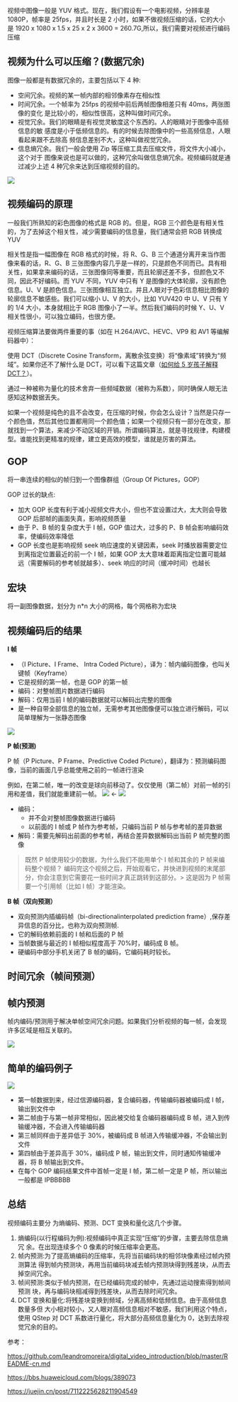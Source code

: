 视频中图像一般是 YUV 格式。现在，我们假设有一个电影视频，分辨率是 1080P，帧率是 25fps，并且时长是 2 小时，如果不做视频压缩的话，它的大小是 1920 x 1080 x 1.5 x 25 x 2 x 3600 = 260.7G,所以，我们需要对视频进行编码压缩

## 视频为什么可以压缩？(数据冗余)

图像一般都是有数据冗余的，主要包括以下 4 种:

- 空间冗余。视频的某一帧内部的相邻像素存在相似性
- 时间冗余。一个帧率为 25fps 的视频中前后两帧图像相差只有 40ms，两张图像的变化 是比较小的，相似性很高，这种叫做时间冗余。
- 视觉冗余。我们的眼睛是有视觉灵敏度这个东西的。人的眼睛对于图像中高频信息的敏 感度是小于低频信息的。有的时候去除图像中的一些高频信息，人眼看起来跟不去除高 频信息差别不大，这种叫做视觉冗余。
- 信息熵冗余。我们一般会使用 Zip 等压缩工具去压缩文件，将文件大小减小，这个对于 图像来说也是可以做的，这种冗余叫做信息熵冗余。视频编码就是通过减少上述 4 种冗余来达到压缩视频的目的。

![](https://raw.githubusercontent.com/mikaelzero/ImageSource/main/uPic/p8pKPV.png)

## 视频编码的原理

一般我们所熟知的彩色图像的格式是 RGB 的。但是，RGB 三个颜色是有相关性的，为了去掉这个相关性，减少需要编码的信息量，我们通常会把 RGB 转换成 YUV

相关性是指一幅图像在 RGB 格式的时候，将 R、G、B 三个通道分离开来当作图像来看的话，R、G、B 三张图像内容几乎是一样的，只是颜色不同而已。具有相关性，如果拿来编码的话，三张图像同等重要，而且轮廓还差不多，但颜色又不同，因此不好编码。而 YUV 不同，YUV 中只有 Y 是图像的大体轮廓，没有颜色信息。U、V 是颜色信息。三张图像相互独立。并且人眼对于色彩信息相比图像的轮廓信息不敏感些。我们可以缩小 U、V 的大小，比如 YUV420 中 U、V 只有 Y 的 1/4 大小，本身就相比于 RGB 图像小了一半。然后我们编码的时候 Y、U、V 相关性很小，可以独立编码，也很方便。

视频压缩算法要做两件重要的事（如在 H.264/AVC、HEVC、VP9 和 AV1 等编解码器中）：

使用 DCT（Discrete Cosine Transform，离散余弦变换）将“像素域”转换为“频域”。如果你还不了解什么是 DCT，可以看下这篇文章（[如何给 5 岁孩子解释 DCT？](https://mp.weixin.qq.com/s?__biz=MzU1NTEzOTM5Mw==&mid=2247513696&idx=1&sn=1ed871393a85e35177879cf6eb91ce3b&chksm=fbda1e4eccad9758e2883f178e09f9a225cdae38b7fd5c92527cabe0f71adfba5ab28a62a76f&scene=21#wechat_redirect)）。

通过一种被称为量化的技术舍弃一些频域数据（被称为系数），同时确保人眼无法感知这种数据丢失。

如果一个视频是纯色的且不会改变，在压缩的时候，你会怎么设计？当然是只存一个颜色值，然后其他位置都用同一个颜色值；如果一个视频只有一部分在改变，那就找到一个算法，来减少不动区域的开销。所谓编码算法，就是寻找规律，构建模型。谁能找到更精准的规律，建立更高效的模型，谁就是厉害的算法。

## GOP

将一串连续的相似的帧归到一个图像群组（Group Of Pictures，GOP）

GOP 过长的缺点:

- 加大 GOP 长度有利于减小视频文件大小，但也不宜设置过大，太大则会导致 GOP 后部帧的画面失真，影响视频质量
- 由于 P、B 帧的复杂度大于 I 帧，GOP 值过大，过多的 P、B 帧会影响编码效率，使编码效率降低
- GOP 长度也是影响视频 seek 响应速度的关键因素，seek 时播放器需要定位到离指定位置最近的前一个 I 帧，如果 GOP 太大意味着距离指定位置可能越远（需要解码的参考帧就越多）、seek 响应的时间（缓冲时间）也越长

## 宏块

将一副图像数据，划分为 n\*n 大小的网格，每个网格称为宏块

## 视频编码后的结果

**I 帧**

- （I Picture、I Frame、 Intra Coded Picture），译为：帧内编码图像，也叫关键帧（Keyframe）
- 它是视频的第一帧，也是 GOP 的第一帧
- 编码：对整帧图片数据进行编码
- 解码：仅用当前 I 帧的编码数据就可以解码出完整的图像
- 是一种自带全部信息的独立帧，无需参考其他图像便可以独立进行解码，可以简单理解为一张静态图像

![](https://raw.githubusercontent.com/mikaelzero/ImageSource/main/uPic/rkLnOQ.jpg)

**P 帧(预测)**

P 帧（P Picture、P Frame、Predictive Coded Picture），翻译为：预测编码图像，当前的画面几乎总能使用之前的一帧进行渲染

例如，在第二帧，唯一的改变是球向前移动了。仅仅使用（第二帧）对前一帧的引用和差值，我们就能重建前一帧。
![](https://raw.githubusercontent.com/mikaelzero/ImageSource/main/uPic/RYz2uC.jpg) <- ![](https://raw.githubusercontent.com/mikaelzero/ImageSource/main/uPic/wd71H9.jpg)

- 编码：
  - 并不会对整帧图像数据进行编码
  - 以前面的 I 帧或 P 帧作为参考帧，只编码当前 P 帧与参考帧的差异数据
- 解码：需要先解码出前面的参考帧，再结合差异数据解码出当前 P 帧完整的图像

> 既然 P 帧使用较少的数据，为什么我们不能用单个 I 帧和其余的 P 帧来编码整个视频？
> 编码完这个视频之后，开始观看它，并快进到视频的末尾部分，你会注意到它需要花一些时间才真正跳转到这部分。> 这是因为 P 帧需要一个引用帧（比如 I 帧）才能渲染。

**B 帧（双向预测）**

- 双向预测内插编码帧（bi-directionalinterpolated prediction frame）,保存差异信息的百分比，也称为双向预测帧.
- 它的解码依赖前面的 I 帧和后面的 P 帧
- 当帧数据与最近的 I 帧相似程度高于 70%时，编码成 B 帧。
- 硬编码中部分手机关闭了 B 帧的编码，它编码耗时较长。

## 时间冗余（帧间预测）

## 帧内预测

帧内编码/预测用于解决单帧空间冗余问题。如果我们分析视频的每一帧，会发现许多区域是相互关联的。

![](https://raw.githubusercontent.com/mikaelzero/ImageSource/main/uPic/08Jqm2.jpg)

## 简单的编码例子

![](https://raw.githubusercontent.com/mikaelzero/ImageSource/main/uPic/U06QB4.jpg)

- 第一帧数据到来，经过信源编码器，复合编码器，传输编码器被编码成 I 帧，输出到文件中
- 第二帧由于与第一帧非常相似，因此被交给复合编码器编码成 B 帧，进入到传输缓冲器，不会进入传输编码器
- 第三帧同样由于差异低于 30%，被编码成 B 帧进入传输缓冲器，不会输出到文件
- 第四帧由于差异高于 30%，编码成 P 帧，输出到文件，同时通知传输缓冲器，将 B 帧输出到文件。
- 在每个 GOP 编码结果文件中首帧一定是 I 帧，第二帧一定是 P 帧，所以输出一般都是 IPBBBBB

## 总结

视频编码主要分 为熵编码、预测、DCT 变换和量化这几个步骤。

1. 熵编码(以行程编码为例):视频编码中真正实现“压缩”的步骤，主要去除信息熵冗 余。在出现连续多个 0 像素的时候压缩率会更高。
2. 帧内预测:为了提高熵编码的压缩率，先将当前编码块的相邻块像素经过帧内预测算法 得到帧内预测块，再用当前编码块减去帧内预测块得到残差块，从而去掉空间冗余。
3. 帧间预测:类似于帧内预测，在已经编码完成的帧中，先通过运动搜索得到帧间预测 块，再与编码块相减得到残差块，从而去除时间冗余。
4. DCT 变换和量化:将残差块变换到频域，分离高频和低频信息。由于高频信息数量多但 大小相对较小，又人眼对高频信息相对不敏感，我们利用这个特点，使用 QStep 对 DCT 系数进行量化，将大部分高频信息量化为 0，达到去除视觉冗余的目的。

参考：

https://github.com/leandromoreira/digital_video_introduction/blob/master/README-cn.md

https://bbs.huaweicloud.com/blogs/389073

https://juejin.cn/post/7112225628211904549
